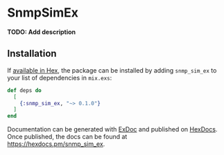 # SnmpSimEx

**TODO: Add description**

## Installation

If [available in Hex](https://hex.pm/docs/publish), the package can be installed
by adding `snmp_sim_ex` to your list of dependencies in `mix.exs`:

```elixir
def deps do
  [
    {:snmp_sim_ex, "~> 0.1.0"}
  ]
end
```

Documentation can be generated with [ExDoc](https://github.com/elixir-lang/ex_doc)
and published on [HexDocs](https://hexdocs.pm). Once published, the docs can
be found at <https://hexdocs.pm/snmp_sim_ex>.

